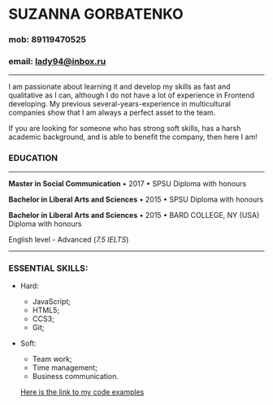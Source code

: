 
# SUZANNA GORBATENKO

### mob: **89119470525**
### email: **lady94@inbox.ru**

-------------

I am passionate about learning it and develop my skills as fast and qualitative as I can, although I do not have a lot of experience in Frontend developing. My previous several-years-experience in multicultural companies show that I am always a perfect asset to the team.

If you are looking for someone who has strong soft skills, has a harsh academic background, and is able to benefit the company, then here I am!


### **EDUCATION**

-------------

**Master in Social Communication** • 2017 • SPSU
Diploma with honours

**Bachelor in Liberal Arts and Sciences** • 2015 • SPSU
Diploma with honours

**Bachelor in Liberal Arts and Sciences** • 2015 • BARD COLLEGE, NY (USA)
Diploma with honours

English level - Advanced (*7.5 IELTS*)

-------

### **ESSENTIAL SKILLS**:

- Hard:
    - JavaScript;
    - HTML5;
    - CCS3;
    - Git;  
- Soft:
    - Team work;
    - Time management;
    - Business communication.
  
  [Here is the link to my code examples](https://suzygrbt.github.io/rsschool)

